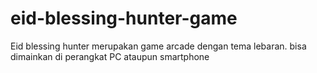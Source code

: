 # eid-blessing-hunter-game
Eid blessing hunter merupakan game arcade dengan tema lebaran. bisa dimainkan di perangkat PC ataupun smartphone
